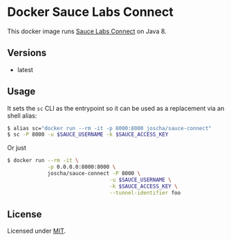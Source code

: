 # Docker Sauce Labs Connect

This docker image runs [Sauce Labs Connect](https://wiki.saucelabs.com/display/DOCS/Sauce+Connect+Proxy) on Java 8.


## Versions

* latest

## Usage

It sets the `sc` CLI as the entrypoint so it can be used as a replacement via
an shell alias:

```sh
$ alias sc="docker run --rm -it -p 8000:8000 joscha/sauce-connect"
$ sc -P 8000 -u $SAUCE_USERNAME -k $SAUCE_ACCESS_KEY
```

Or just

```sh
$ docker run --rm -it \
             -p 0.0.0.0:8000:8000 \
             joscha/sauce-connect -P 8000 \
                                 -u $SAUCE_USERNAME \
                                 -k $SAUCE_ACCESS_KEY \
                                 --tunnel-identifier foo
```

## License

Licensed under [MIT](./LICENSE).
